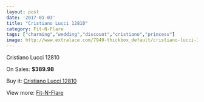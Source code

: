 ```yaml
---
layout: post
date: '2017-01-03'
title: "Cristiano Lucci 12810"
category: Fit-N-Flare
tags: ["charming","wedding","discount","cristiano","princess"]
image: http://www.extralace.com/7949-thickbox_default/cristiano-lucci-12810.jpg
---
```

Cristiano Lucci 12810

On Sales: **$389.98**
<a href="https://www.extralace.com/fit-n-flare/3772-cristiano-lucci-12810.html"><amp-img layout="responsive" width="600" height="600" src="//www.extralace.com/7949-thickbox_default/cristiano-lucci-12810.jpg" alt="Cristiano Lucci 12810 0" /></a>

Buy it: [Cristiano Lucci 12810](https://www.extralace.com/fit-n-flare/3772-cristiano-lucci-12810.html "Cristiano Lucci 12810")

View more: [Fit-N-Flare](https://www.extralace.com/4-fit-n-flare "Fit-N-Flare")